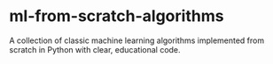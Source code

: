 # ml-from-scratch-algorithms
A collection of classic machine learning algorithms implemented from scratch in Python with clear, educational code.
